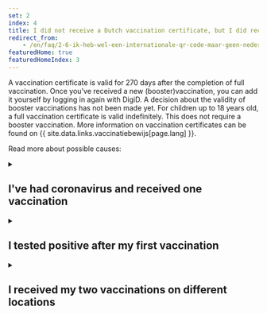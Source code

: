 ```yaml
---
set: 2
index: 4 
title: I did not receive a Dutch vaccination certificate, but I did receive an international vaccination certificate. What can I do?
redirect_from: 
    - /en/faq/2-6-ik-heb-wel-een-internationale-qr-code-maar-geen-nederlandse
featuredHome: true
featuredHomeIndex: 3
---
```

A vaccination certificate is valid for 270 days after the completion of full vaccination. Once you've received a new (booster)vaccination, you can add it yourself by logging in again with DigiD. A decision about the validity of booster vaccinations has not been made yet. For children up to 18 years old, a full vaccination certificate is valid indefinitely. This does not require a booster vaccination. More information on vaccination certificates can be found on {{ site.data.links.vaccinatiebewijs[page.lang] }}.

Read more about possible causes:

<details class="details">
<summary><h2>I've had coronavirus and received one vaccination </h2></summary>
<div markdown="1">

### GGD needs to be aware of your coronavirus infection

The GGD needs to be aware you've had coronavirus. Therefore you need to state you've had coronavirus when planning your vaccination appointment. You'll only need one vaccination appointment.
Were you vaccinated by the GGD? Then the GGD can adjust this afterwards as well. Please contact the GGD via {{ site.data.links.phone-ggd[page.lang] }}.

### Another vaccination location: paper vaccination certificate

Were you vaccinated by your general practitioner (GP), at the hospital or by another healthcare provider? Then you won't be able to adjust this. Your GP, the hospital or the healthcare provider that vaccinated you can print a paper vaccination certificate for you. To receive this document, please contact the instance that vaccinated you.

### I tested positive before my first vaccination

Were you tested positive, and did you receive your first vaccination after? Then you are fully vaccinated. You will receive a full vaccination certificate if your retrieved positive test result is from before your first vaccination.

From version 2.6.0 of the CoronaCheck app onwards, you’ll have the option to retrieve a positive test result after only one vaccination is found while retrieving your vaccination details. At this moment, you can only retrieve your most recent positive test result.

Were you tested positive more than once, with the first time happening before your first vaccination, but can only the result from a test that happened after be found? Please contact the healthcare provider who vaccinated you. They can help you create a full vaccination certificate.

</div>
</details>

<details class="details">
<summary><h2>I tested positive after my first vaccination</h2></summary>
<div markdown="1">
If you contract coronavirus after your first vaccination, you'll need to get a second vaccination to be fully vaccinated. After that, you'll be able to create a vaccination certificate in CoronaCheck.
</div>
</details>

<details class="details">
<summary><h2>I received my two vaccinations on different locations</h2></summary>
<div markdown="1">

If you were vaccinated by the GGD or have given permission for registration at the RIVM, both vaccinations will be retrieved in CoronaCheck.Did you get your first vaccination at another provider, but your second at the GGD? When making an appointment at the GGD, please indicate that you got your first vaccination elsewhere. Did you not give permission to have your first vaccination registered at the RIVM? Then you can still ask your first vaccination provider to do this.

</div>
</details>
